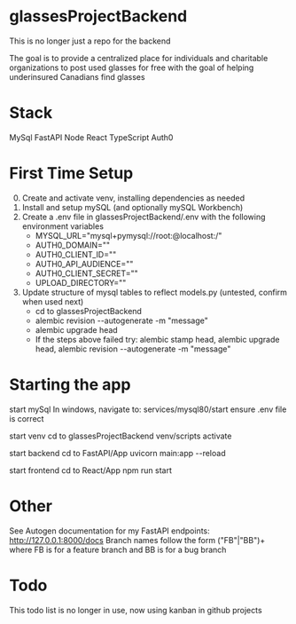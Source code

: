 # glassesProjectBackend

This is no longer just a repo for the backend

The goal is to provide a centralized place for individuals and charitable organizations to post used glasses for free with the goal of helping underinsured Canadians find glasses

# Stack
MySql
FastAPI
Node
React
TypeScript
Auth0

# First Time Setup
0. Create and activate venv, installing dependencies as needed
1. Install and setup mySQL (and optionally mySQL Workbench)
2. Create a .env file in glassesProjectBackend/.env with the following environment variables
    - MYSQL_URL="mysql+pymysql://root:<mySQL password>@localhost:<port>/<db name>"
    - AUTH0_DOMAIN="<Available from the Auth0 settings page>"
    - AUTH0_CLIENT_ID="<Available from the Auth0 settings page>"
    - AUTH0_API_AUDIENCE="<Available from the Auth0 settings page>"
    - AUTH0_CLIENT_SECRET="<Available from the Auth0 settings page>"
    - UPLOAD_DIRECTORY="<Path to directory where you can upload images to>"   
3. Update structure of mysql tables to reflect models.py (untested, confirm when used next)
    - cd to glassesProjectBackend
    - alembic revision --autogenerate -m "message"
    - alembic upgrade head
    - If the steps above failed try: 
        alembic stamp head, alembic upgrade head, alembic revision --autogenerate -m "message"


# Starting the app
start mySql 
    In windows, navigate to: services/mysql80/start
    ensure .env file is correct

start venv
    cd to glassesProjectBackend
    venv/scripts activate

start backend
    cd to FastAPI/App
    uvicorn main:app --reload

start frontend
    cd to React/App
    npm run start

# Other
See Autogen documentation for my FastAPI endpoints:
    http://127.0.0.1:8000/docs
Branch names follow the form ("FB"|"BB")+<ticket number> where FB is for a feature branch and BB is for a bug branch

# Todo
This todo list is no longer in use, now using kanban in github projects
